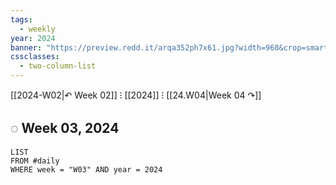 ```yaml
---
tags:
  - weekly
year: 2024
banner: "https://preview.redd.it/arqa352ph7x61.jpg?width=960&crop=smart&auto=webp&s=84f9245d607b029667d5bfc4abf36547fc6213de"
cssclasses:
  - two-column-list
---
```


[[2024-W02|↶ Week 02]] ⁝ [[2024]] ⁝ [[24.W04|Week 04 ↷]]

## ◌ Week 03, 2024

```dataview
LIST
FROM #daily 
WHERE week = "W03" AND year = 2024
```
